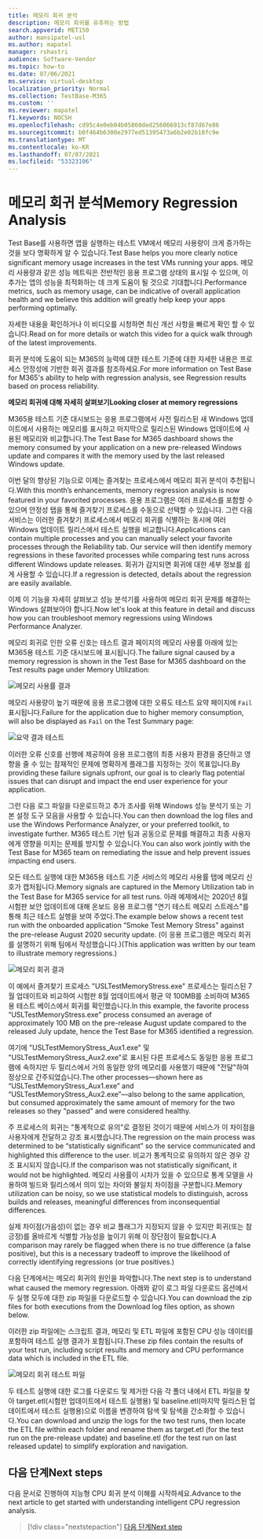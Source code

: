 ```yaml
---
title: 메모리 회귀 분석
description: 메모리 회귀를 유추하는 방법
search.appverid: MET150
author: mansipatel-usl
ms.author: mapatel
manager: rshastri
audience: Software-Vendor
ms.topic: how-to
ms.date: 07/06/2021
ms.service: virtual-desktop
localization_priority: Normal
ms.collection: TestBase-M365
ms.custom: ''
ms.reviewer: mapatel
f1.keywords: NOCSH
ms.openlocfilehash: cd95c4e0eb04b05860ded256066913cf87d67e86
ms.sourcegitcommit: b0f464b6300e2977ed51395473a6b2e02b18fc9e
ms.translationtype: MT
ms.contentlocale: ko-KR
ms.lasthandoff: 07/07/2021
ms.locfileid: "53323106"
---
```

# <a name="memory-regression-analysis"></a><span data-ttu-id="f7ba7-103">메모리 회귀 분석</span><span class="sxs-lookup"><span data-stu-id="f7ba7-103">Memory Regression Analysis</span></span>

<span data-ttu-id="f7ba7-104">Test Base를 사용하면 앱을 실행하는 테스트 VM에서 메모리 사용량이 크게 증가하는 것을 보다 명확하게 알 수 있습니다.</span><span class="sxs-lookup"><span data-stu-id="f7ba7-104">Test Base helps you more clearly notice significant memory usage increases in the test VMs running your apps.</span></span> <span data-ttu-id="f7ba7-105">메모리 사용량과 같은 성능 메트릭은 전반적인 응용 프로그램 상태의 표시일 수 있으며, 이 추가는 앱의 성능을 최적화하는 데 크게 도움이 될 것으로 기대합니다.</span><span class="sxs-lookup"><span data-stu-id="f7ba7-105">Performance metrics, such as memory usage, can be indicative of overall application health and we believe this addition will greatly help keep your apps performing optimally.</span></span>

<span data-ttu-id="f7ba7-106">자세한 내용을 확인하거나 이 비디오를 시청하면 최신 개선 사항을 빠르게 확인 할 수 있습니다.</span><span class="sxs-lookup"><span data-stu-id="f7ba7-106">Read on for more details or watch this video for a quick walk through of the latest improvements.</span></span> 

<span data-ttu-id="f7ba7-107">회귀 분석에 도움이 되는 M365의 능력에 대한 테스트 기준에 대한 자세한 내용은 프로세스 안정성에 기반한 회귀 결과를 참조하세요.</span><span class="sxs-lookup"><span data-stu-id="f7ba7-107">For more information on Test Base for M365's ability to help with regression analysis, see Regression results based on process reliability.</span></span>

<span data-ttu-id="f7ba7-108"><b>메모리 회귀에 대해 자세히 살펴보기</b></span><span class="sxs-lookup"><span data-stu-id="f7ba7-108"><b>Looking closer at memory regressions</b></span></span>

<span data-ttu-id="f7ba7-109">M365용 테스트 기준 대시보드는 응용 프로그램에서 사전 릴리스된 새 Windows 업데이트에서 사용하는 메모리를 표시하고 마지막으로 릴리스된 Windows 업데이트에 사용된 메모리와 비교합니다.</span><span class="sxs-lookup"><span data-stu-id="f7ba7-109">The Test Base for M365 dashboard shows the memory consumed by your application on a new pre-released Windows update and compares it with the memory used by the last released Windows update.</span></span> 

<span data-ttu-id="f7ba7-110">이번 달의 향상된 기능으로 이제는 즐겨찾는 프로세스에서 메모리 회귀 분석이 추천됩니다.</span><span class="sxs-lookup"><span data-stu-id="f7ba7-110">With this month’s enhancements, memory regression analysis is now featured in your favorited processes.</span></span> <span data-ttu-id="f7ba7-111">응용 프로그램은 여러 프로세스를 포함할 수 있으며 안정성 탭을 통해 즐겨찾기 프로세스를 수동으로 선택할 수 있습니다. 그런 다음 서비스는 이러한 즐겨찾기 프로세스에서 메모리 회귀를 식별하는 동시에 여러 Windows 업데이트 릴리스에서 테스트 실행을 비교합니다.</span><span class="sxs-lookup"><span data-stu-id="f7ba7-111">Applications can contain multiple processes and you can manually select your favorite processes through the Reliability tab. Our service will then identify memory regressions in these favorited processes while comparing test runs across different Windows update releases.</span></span> <span data-ttu-id="f7ba7-112">회귀가 감지되면 회귀에 대한 세부 정보를 쉽게 사용할 수 있습니다.</span><span class="sxs-lookup"><span data-stu-id="f7ba7-112">If a regression is detected, details about the regression are easily available.</span></span>

<span data-ttu-id="f7ba7-113">이제 이 기능을 자세히 살펴보고 성능 분석기를 사용하여 메모리 회귀 문제를 해결하는 Windows 살펴보아야 합니다.</span><span class="sxs-lookup"><span data-stu-id="f7ba7-113">Now let's look at this feature in detail and discuss how you can troubleshoot memory regressions using Windows Performance Analyzer.</span></span>

<span data-ttu-id="f7ba7-114">메모리 회귀로 인한 오류 신호는 테스트 결과 페이지의 메모리 사용률 아래에 있는 M365용 테스트 기준 대시보드에 표시됩니다.</span><span class="sxs-lookup"><span data-stu-id="f7ba7-114">The failure signal caused by a memory regression is shown in the Test Base for M365 dashboard on the Test results page under Memory Utilization:</span></span>

![메모리 사용률 결과](Media/01_memory-utilization-results.png)


<span data-ttu-id="f7ba7-116">메모리 사용량이 높기 때문에 응용 프로그램에 대한 오류도 테스트 요약 페이지에 ```Fail``` 표시됩니다.</span><span class="sxs-lookup"><span data-stu-id="f7ba7-116">Failure for the application due to higher memory consumption, will also be displayed as ```Fail``` on the Test Summary page:</span></span>

![요약 결과 테스트](Media/02_test-summary.png)

<span data-ttu-id="f7ba7-118">이러한 오류 신호를 선행에 제공하여 응용 프로그램의 최종 사용자 환경을 중단하고 영향을 줄 수 있는 잠재적인 문제에 명확하게 플래그를 지정하는 것이 목표입니다.</span><span class="sxs-lookup"><span data-stu-id="f7ba7-118">By providing these failure signals upfront, our goal is to clearly flag potential issues that can disrupt and impact the end user experience for your application.</span></span> 

<span data-ttu-id="f7ba7-119">그런 다음 로그 파일을 다운로드하고 추가 조사를 위해 Windows 성능 분석기 또는 기본 설정 도구 모음을 사용할 수 있습니다.</span><span class="sxs-lookup"><span data-stu-id="f7ba7-119">You can then download the log files and use the Windows Performance Analyzer, or your preferred toolkit, to investigate further.</span></span> <span data-ttu-id="f7ba7-120">M365 테스트 기반 팀과 공동으로 문제를 해결하고 최종 사용자에게 영향을 미치는 문제를 방지할 수 있습니다.</span><span class="sxs-lookup"><span data-stu-id="f7ba7-120">You can also work jointly with the Test Base for M365 team on remediating the issue and help prevent issues impacting end users.</span></span>

<span data-ttu-id="f7ba7-121">모든 테스트 실행에 대한 M365용 테스트 기준 서비스의 메모리 사용률 탭에 메모리 신호가 캡처됩니다.</span><span class="sxs-lookup"><span data-stu-id="f7ba7-121">Memory signals are captured in the Memory Utilization tab in the Test Base for M365 service for all test runs.</span></span> <span data-ttu-id="f7ba7-122">아래 예제에서는 2020년 8월 시험판 보안 업데이트에 대해 온보드 응용 프로그램 "연기 테스트 메모리 스트레스"를 통해 최근 테스트 실행을 보여 주었다.</span><span class="sxs-lookup"><span data-stu-id="f7ba7-122">The example below shows a recent test run with the onboarded application “Smoke Test Memory Stress” against the pre-release August 2020 security update.</span></span> <span data-ttu-id="f7ba7-123">(이 응용 프로그램은 메모리 회귀를 설명하기 위해 팀에서 작성했습니다.)</span><span class="sxs-lookup"><span data-stu-id="f7ba7-123">(This application was written by our team to illustrate memory regressions.)</span></span>

![메모리 회귀 결과](Media/03_memory-regression%20comparison.png)

<span data-ttu-id="f7ba7-125">이 예에서 즐겨찾기 프로세스 "USLTestMemoryStress.exe" 프로세스는 릴리스된 7월 업데이트와 비교하여 시험판 8월 업데이트에서 평균 약 100MB를 소비하여 M365용 테스트 베이스에서 회귀를 확인했습니다.</span><span class="sxs-lookup"><span data-stu-id="f7ba7-125">In this example, the favorite process “USLTestMemoryStress.exe” process consumed an average of approximately 100 MB on the pre-release August update compared to the released July update, hence the Test Base for M365 identified a regression.</span></span> 

<span data-ttu-id="f7ba7-126">여기에 "USLTestMemoryStress_Aux1.exe" 및 "USLTestMemoryStress_Aux2.exe"로 표시된 다른 프로세스도 동일한 응용 프로그램에 속하지만 두 릴리스에서 거의 동일한 양의 메모리를 사용했기 때문에 "전달"하여 정상으로 간주되었습니다.</span><span class="sxs-lookup"><span data-stu-id="f7ba7-126">The other processes—shown here as “USLTestMemoryStress_Aux1.exe” and “USLTestMemoryStress_Aux2.exe”—also belong to the same application, but consumed approximately the same amount of memory for the two releases so they "passed" and were considered healthy.</span></span>

<span data-ttu-id="f7ba7-127">주 프로세스의 회귀는 "통계적으로 유의"로 결정된 것이기 때문에 서비스가 이 차이점을 사용자에게 전달하고 강조 표시했습니다.</span><span class="sxs-lookup"><span data-stu-id="f7ba7-127">The regression on the main process was determined to be “statistically significant” so the service communicated and highlighted this difference to the user.</span></span> <span data-ttu-id="f7ba7-128">비교가 통계적으로 유의하지 않은 경우 강조 표시되지 않습니다.</span><span class="sxs-lookup"><span data-stu-id="f7ba7-128">If the comparison was not statistically significant, it would not be highlighted.</span></span> <span data-ttu-id="f7ba7-129">메모리 사용률이 시차가 있을 수 있으므로 통계 모델을 사용하여 빌드와 릴리스에서 의미 있는 차이와 불일치 차이점을 구분합니다.</span><span class="sxs-lookup"><span data-stu-id="f7ba7-129">Memory utilization can be noisy, so we use statistical models to distinguish, across builds and releases, meaningful differences from inconsequential differences.</span></span> 

<span data-ttu-id="f7ba7-130">실제 차이점(가음성)이 없는 경우 비교 플래그가 지정되지 않을 수 있지만 회귀(또는 참 긍정)를 올바르게 식별할 가능성을 높이기 위해 이 장단점이 필요합니다.</span><span class="sxs-lookup"><span data-stu-id="f7ba7-130">A comparison may rarely be flagged when there is no true difference (a false positive), but this is a necessary tradeoff to improve the likelihood of correctly identifying regressions (or true positives.)</span></span>

<span data-ttu-id="f7ba7-131">다음 단계에서는 메모리 회귀의 원인을 파악합니다.</span><span class="sxs-lookup"><span data-stu-id="f7ba7-131">The next step is to understand what caused the memory regression.</span></span> <span data-ttu-id="f7ba7-132">아래와 같이 로그 파일 다운로드 옵션에서 두 실행 모두에 대한 zip 파일을 다운로드할 수 있습니다.</span><span class="sxs-lookup"><span data-stu-id="f7ba7-132">You can download the zip files for both executions from the Download log files option, as shown below.</span></span> 

<span data-ttu-id="f7ba7-133">이러한 zip 파일에는 스크립트 결과, 메모리 및 ETL 파일에 포함된 CPU 성능 데이터를 포함하여 테스트 실행 결과가 포함됩니다.</span><span class="sxs-lookup"><span data-stu-id="f7ba7-133">These zip files contain the results of your test run, including script results and memory and CPU performance data which is included in the ETL file.</span></span>

![메모리 회귀 테스트 파일](Media/04_memory-regression-test-files.png)

<span data-ttu-id="f7ba7-135">두 테스트 실행에 대한 로그를 다운로드 및 제거한 다음 각 폴더 내에서 ETL 파일을 찾아 target.etl(시험판 업데이트에서 테스트 실행용) 및 baseline.etl(마지막 릴리스된 업데이트에서 테스트 실행용)으로 이름을 변경하여 탐색 및 탐색을 간소화할 수 있습니다.</span><span class="sxs-lookup"><span data-stu-id="f7ba7-135">You can download and unzip the logs for the two test runs, then locate the ETL file within each folder and rename them as target.etl (for the test run on the pre-release update) and baseline.etl (for the test run on last released update) to simplify exploration and navigation.</span></span>
 
## <a name="next-steps"></a><span data-ttu-id="f7ba7-136">다음 단계</span><span class="sxs-lookup"><span data-stu-id="f7ba7-136">Next steps</span></span>

<span data-ttu-id="f7ba7-137">다음 문서로 진행하여 지능형 CPU 회귀 분석 이해를 시작하세요.</span><span class="sxs-lookup"><span data-stu-id="f7ba7-137">Advance to the next article to get started with understanding intelligent CPU regression analysis.</span></span>
> [!div class="nextstepaction"]
> [<span data-ttu-id="f7ba7-138">다음 단계</span><span class="sxs-lookup"><span data-stu-id="f7ba7-138">Next step</span></span>](cpu.md)

<!---
Add button for next page
-->
